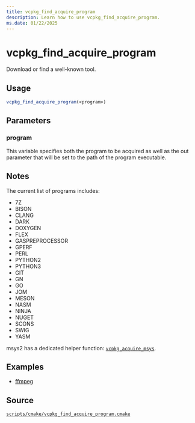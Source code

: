```yaml
---
title: vcpkg_find_acquire_program
description: Learn how to use vcpkg_find_acquire_program.
ms.date: 01/22/2025
---
```

# vcpkg_find_acquire_program

Download or find a well-known tool.

## Usage

```cmake
vcpkg_find_acquire_program(<program>)
```

## Parameters

### program

This variable specifies both the program to be acquired as well as the out parameter that will be set to the path of the program executable.

## Notes

The current list of programs includes:

- 7Z
- BISON
- CLANG
- DARK
- DOXYGEN
- FLEX
- GASPREPROCESSOR
- GPERF
- PERL
- PYTHON2
- PYTHON3
- GIT
- GN
- GO
- JOM
- MESON
- NASM
- NINJA
- NUGET
- SCONS
- SWIG
- YASM

msys2 has a dedicated helper function: [`vcpkg_acquire_msys`](vcpkg_acquire_msys.md).

## Examples

- [ffmpeg](https://github.com/Microsoft/vcpkg/blob/master/ports/ffmpeg/portfile.cmake)

## Source

[`scripts/cmake/vcpkg_find_acquire_program.cmake`](https://github.com/Microsoft/vcpkg/blob/master/scripts/cmake/vcpkg_find_acquire_program.cmake)
